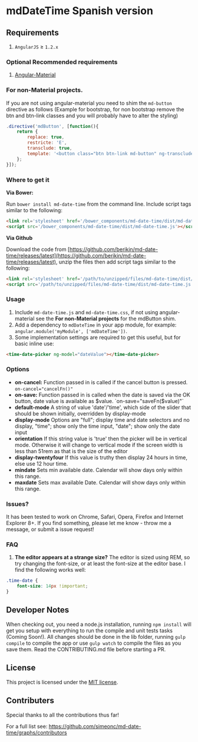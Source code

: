 mdDateTime Spanish version
===========

## Requirements

1. `AngularJS` ≥ `1.2.x`

### Optional Recommended requirements

1. [Angular-Material](https://github.com/angular/material)

### For non-Material projects.

If you are not using angular-material you need to shim the `md-button` directive as follows (Example for bootstrap, for non bootstrap remove the btn and btn-link classes and you will probably have to alter the styling)

```js
.directive('mdButton', [function(){
	return {
		replace: true,
		restricte: 'E',
		transclude: true,
		template: '<button class="btn btn-link md-button" ng-transclude></button>'
	};
}]);
```

### Where to get it

**Via Bower:**

Run `bower install md-date-time` from the command line.
Include script tags similar to the following:
```html
<link rel='stylesheet' href='/bower_components/md-date-time/dist/md-date-time.css'>
<script src='/bower_components/md-date-time/dist/md-date-time.js'></script>
```

**Via Github**

Download the code from [https://github.com/berikin/md-date-time/releases/latest](https://github.com/berikin/md-date-time/releases/latest), unzip the files then add script tags similar to the following:
```html
<link rel='stylesheet' href='/path/to/unzipped/files/md-date-time/dist/md-date-time.css'>
<script src='/path/to/unzipped/files/md-date-time/dist/md-date-time.js'></script>
```

### Usage

1. Include `md-date-time.js` and `md-date-time.css`, if not using angular-material see the **For non-Material projects** for the mdButton shim.
2. Add a dependency to `mdDateTime` in your app module, for example: ```angular.module('myModule', ['mdDateTime'])```.
3. Some implementation settings are required to get this useful, but for basic inline use:
```html
<time-date-picker ng-model="dateValue"></time-date-picker>
```

### Options

* **on-cancel:** Function passed in is called if the cancel button is pressed. `on-cancel="cancelFn()"`
* **on-save:** Function passed in is called when the date is saved via the OK button, date value is available as $value. `on-save="saveFn($value)"`
* **default-mode** A string of value 'date'/'time', which side of the slider that should be shown initially, overridden by display-mode
* **display-mode** Options are "full"; display time and date selectors and no display, "time"; show only the time input, "date"; show only the date input
* **orientation** If this string value is 'true' then the picker will be in vertical mode. Otherwise it will change to vertical mode if the screen width is less than 51rem as that is the size of the editor
* **display-twentyfour** If this value is truthy then display 24 hours in time, else use 12 hour time.
* **mindate** Sets min available date. Calendar will show days only within this range.
* **maxdate** Sets max available Date. Calendar will show days only within this range.


### Issues?

It has been tested to work on Chrome, Safari, Opera, Firefox and Internet Explorer 8+.
If you find something, please let me know - throw me a message, or submit a issue request!

### FAQ

1. **The editor appears at a strange size?** The editor is sized using REM, so try changing the font-size, or at least the font-size at the editor base. I find the following works well:
```css
.time-date {
	font-size: 14px !important;
}
```

## Developer Notes

When checking out, you need a node.js installation, running `npm install` will get you setup with everything to run the compile and unit tests tasks (Coming Soon!).
All changes should be done in the lib folder, running `gulp compile` to compile the app or use `gulp watch` to compile the files as you save them.
Read the CONTRIBUTING.md file before starting a PR.

## License

This project is licensed under the [MIT license](http://opensource.org/licenses/MIT).


## Contributers

Special thanks to all the contributions thus far!

For a full list see: https://github.com/simeonc/md-date-time/graphs/contributors
